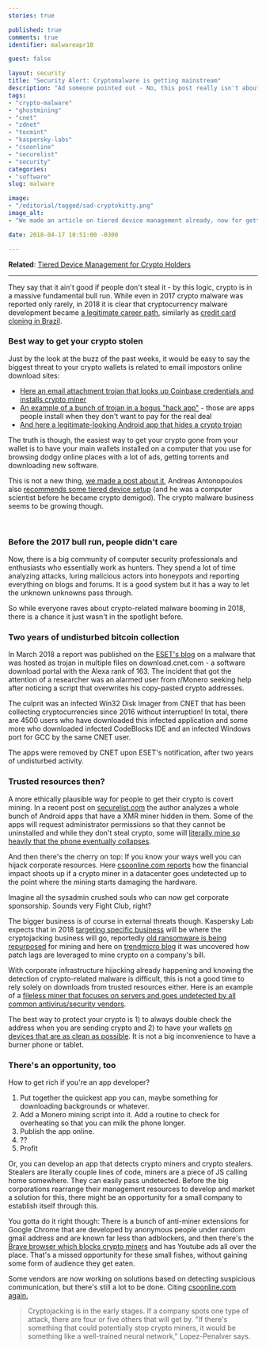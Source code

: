 ```yaml
---
stories: true

published: true
comments: true
identifier: malwareapr18

guest: false

layout: security
title: "Security Alert: Cryptomalware is getting mainstream"
description: "Ad someone pointed out - No, this post really isn't about cryptokitties."
tags:
- "crypto-malware"
- "ghostmining"
- "cnet"
- "zdnet"
- "tecmint"
- "kaspersky-labs"
- "csoonline"
- "securelist"
- "security"
categories:
- "software"
slug: malware

image:
- "/editorial/tagged/sad-cryptokitty.png"
image_alt:
- "We made an article on tiered device management already, now for getting you petrified with real data. Sad cat image via Pexels."

date: 2018-04-17 10:51:00 -0300

---
```


**Related**: [Tiered Device Management for Crypto Holders](https://www.altcointrading.net/security/device-management)

________________

They say that it ain't good if people don't steal it - by this logic, crypto is in a massive fundamental bull run. While even in 2017 crypto malware was reported only rarely, in 2018 it is clear that cryptocurrency malware development became [a legitimate career path](https://www.zdnet.com/article/cryptocurrency-mining-malware-why-it-is-such-a-menace-and-where-its-going-next/), similarly as [credit card cloning in Brazil](https://securelist.com/goodfellas-the-brazilian-carding-scene-is-after-you/84263/).

### Best way to get your crypto stolen

Just by the look at the buzz of the past weeks, it would be easy to say the biggest threat to your crypto wallets is related to email impostors online download sites:

* [Here an email attachment trojan that looks up Coinbase credentials and installs crypto miner](https://blog.malwarebytes.com/cybercrime/2018/02/state-malicious-cryptomining/)
* [An example of a bunch of trojan in a bogus "hack app"](https://blog.malwarebytes.com/cybercrime/2018/02/bogus-hack-apps-hack-users-back-for-cryptocash/) - those are apps people install when they don't want to pay for the real deal
* [And here a legitimate-looking Android app that hides a crypto trojan](https://blog.trendmicro.com/trendlabs-security-intelligence/monero-mining-hiddenminer-android-malware-can-potentially-cause-device-failure/)

The truth is though, the easiest way to get your crypto gone from your wallet is to have your main wallets installed on a computer that you use for browsing dodgy online places with a lot of ads, getting torrents and downloading new software.

This is not a new thing, [we made a post about it](/security/device-management), Andreas Antonopoulos also [recommends some tiered device setup](https://www.youtube.com/watch?v=uYIVuZgN95M&t=73s) (and he was a computer scientist before he became crypto demigod). The crypto malware business seems to be growing though.

<amp-youtube
  data-videoid="uYIVuZgN95M"
  layout="responsive"
  width="700" height="360">
</amp-youtube>

<br>

### Before the 2017 bull run, people didn't care

Now, there is a big community of computer security professionals and enthusiasts who essentially work as hunters. They spend a lot of time analyzing attacks, luring malicious actors into honeypots and reporting everything on blogs and forums. It is a good system but it has a way to let the unknown unknowns pass through.

So while everyone raves about crypto-related malware booming in 2018, there is a chance it just wasn't in the spotlight before.

### Two years of undisturbed bitcoin collection

In March 2018 a report was published on the [ESET's blog](https://blog.eset.ie/2018/03/14/dangerous-malware-stealing-bitcoin-hosted-on-download-com-for-years/) on a malware that was hosted as trojan in multiple files on download.cnet.com - a software download portal with the Alexa rank of 163. The incident that got the attention of a researcher was an alarmed user from r/Monero seeking help after noticing a script that overwrites his copy-pasted crypto addresses.

The culprit was an infected Win32 Disk Imager from CNET that has been collecting cryptocurrencies since 2016 without interruption! In total, there are 4500 users who have downloaded this infected application and some more who downloaded infected CodeBlocks IDE and an infected Windows port for GCC by the same CNET user.

The apps were removed by CNET upon ESET's notification, after two years of undisturbed activity.

### Trusted resources then?

A more ethically plausible way for people to get their crypto is covert mining. In a recent post on [securelist.com](https://securelist.com/pocket-cryptofarms/85137/) the author analyzes a whole bunch of Android apps that have a XMR miner hidden in them. Some of the apps will request administrator permissions so that they cannot be uninstalled and while they don't steal crypto, some will [literally mine so heavily that the phone eventually collapses](https://blog.trendmicro.com/trendlabs-security-intelligence/monero-mining-hiddenminer-android-malware-can-potentially-cause-device-failure/).

And then there's the cherry on top: If you know your ways well you can hijack corporate resources. Here [csoonline.com reports](https://www.csoonline.com/article/3267572/encryption/how-to-detect-and-prevent-crypto-mining-malware.html) how the financial impact shoots up if a crypto miner in a datacenter goes undetected up to the point where the mining starts damaging the hardware.

Imagine all the sysadmin crushed souls who can now get corporate sponsorship. Sounds very Fight Club, right?

The bigger business is of course in external threats though. Kaspersky Lab expects that in 2018 [targeting specific business](https://securelist.com/ksb-threat-predictions-for-cryptocurrencies-in-2018/83188/) will be where the cryptojacking business will go, reportedly [old ransomware is being repurposed](https://blog.trendmicro.com/trendlabs-security-intelligence/ransomware-xiaoba-repurposed-as-file-infector-and-cryptocurrency-miner/) for mining and here on [trendmicro blog](https://blog.trendmicro.com/trendlabs-security-intelligence/cryptocurrency-miner-distributed-via-php-weathermap-vulnerability-targets-linux-servers/) it was uncovered how patch lags are leveraged to mine crypto on a company's bill.

With corporate infrastructure hijacking already happening and knowing the detection of crypto-related malware is difficult, this is not a good time to rely solely on downloads from trusted resources either. Here is an example of a [fileless miner that focuses on servers and goes undetected by all common antivirus/security vendors](https://blog.minerva-labs.com/ghostminer-cryptomining-malware-goes-fileless).

The best way to protect your crypto is 1) to always double check the address when you are sending crypto and 2) to have your wallets [on devices that are as clean as possible](/security/device-management). It is not a big inconvenience to have a burner phone or tablet.  

### There's an opportunity, too

How to get rich if you're an app developer?

1. Put together the quickest app you can, maybe something for downloading backgrounds or whatever.
2. Add a Monero mining script into it. Add a routine to check for overheating so that you can milk the phone longer.
3. Publish the app online.
4. ??
5. Profit

Or, you can develop an app that detects crypto miners and crypto stealers. Stealers are literally couple lines of code, miners are a piece of JS calling home somewhere. They can easily pass undetected. Before the big corporations rearrange their management resources to develop and market a solution for this, there might be an opportunity for a small company to establish itself through this.

You gotta do it right though: There is a bunch of anti-miner extensions for Google Chrome that are developed by anonymous people under random gmail address and are known far less than adblockers, and then there's the [Brave browser which blocks crypto miners](https://community.brave.com/t/nocoin-miner-needed-block-crypto-miners/16461) and has Youtube ads all over the place. That's a missed opportunity for these small fishes, without gaining some form of audience they get eaten.

Some vendors are now working on solutions based on detecting suspicious communication, but there's still a lot to be done. Citing [csoonline.com again](https://www.csoonline.com/article/3267572/encryption/how-to-detect-and-prevent-crypto-mining-malware.html),

> Cryptojacking is in the early stages. If a company spots one type of attack, there are four or five others that will get by. "If there's something that could potentially stop crypto miners, it would be something like a well-trained neural network," Lopez-Penalver says.
